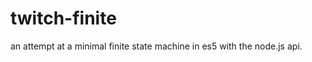 twitch-finite
=============

an attempt at a minimal finite state machine in es5 with the node.js api.
